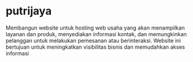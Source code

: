 # putrijaya
Membangun website untuk hosting web usaha yang akan menampilkan layanan dan produk, menyediakan informasi kontak, dan memungkinkan pelanggan untuk melakukan pemesanan atau berinteraksi. Website ini bertujuan untuk meningkatkan visibilitas bisnis dan memudahkan akses informasi
